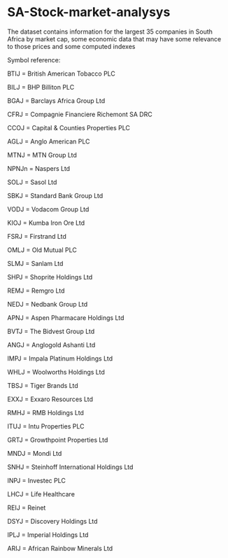 # SA-Stock-market-analysys
The dataset contains information for the largest 35 companies in South Africa by market cap, some economic data that may have some relevance to those prices and some computed indexes

Symbol reference:

BTIJ = British American Tobacco PLC

BILJ = BHP Billiton PLC

BGAJ = Barclays Africa Group Ltd

CFRJ = Compagnie Financiere Richemont SA DRC

CCOJ = Capital & Counties Properties PLC

AGLJ = Anglo American PLC

MTNJ = MTN Group Ltd

NPNJn = Naspers Ltd

SOLJ = Sasol Ltd

SBKJ = Standard Bank Group Ltd

VODJ = Vodacom Group Ltd

KIOJ = Kumba Iron Ore Ltd

FSRJ = Firstrand Ltd

OMLJ = Old Mutual PLC

SLMJ = Sanlam Ltd

SHPJ = Shoprite Holdings Ltd

REMJ = Remgro Ltd

NEDJ = Nedbank Group Ltd

APNJ = Aspen Pharmacare Holdings Ltd

BVTJ = The Bidvest Group Ltd

ANGJ = Anglogold Ashanti Ltd

IMPJ = Impala Platinum Holdings Ltd

WHLJ = Woolworths Holdings Ltd

TBSJ = Tiger Brands Ltd

EXXJ = Exxaro Resources Ltd

RMHJ = RMB Holdings Ltd

ITUJ = Intu Properties PLC

GRTJ = Growthpoint Properties Ltd

MNDJ = Mondi Ltd

SNHJ = Steinhoff International Holdings Ltd

INPJ = Investec PLC

LHCJ = Life Healthcare

REIJ = Reinet

DSYJ = Discovery Holdings Ltd

IPLJ = Imperial Holdings Ltd

ARIJ = African Rainbow Minerals Ltd
